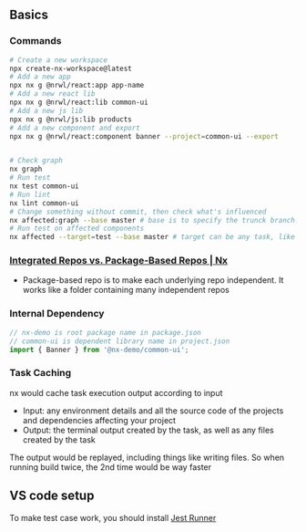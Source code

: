 ## Basics

### Commands

```bash
# Create a new workspace
npx create-nx-workspace@latest
# Add a new app
npx nx g @nrwl/react:app app-name
# Add a new react lib
npx nx g @nrwl/react:lib common-ui
# Add a new js lib
npx nx g @nrwl/js:lib products
# Add a new component and export
npx nx g @nrwl/react:component banner --project=common-ui --export


# Check graph
nx graph
# Run test
nx test common-ui
# Run lint
nx lint common-ui
# Change something without commit, then check what's influenced
nx affected:graph --base master # base is to specify the trunck branch. Default value is main
# Run test on affected components
nx affected --target=test --base master # target can be any task, like build
```

### [Integrated Repos vs. Package-Based Repos | Nx](https://nx.dev/concepts/integrated-vs-package-based)

- Package-based repo is to make each underlying repo independent. It works like a folder containing many independent repos

### Internal Dependency

```typescript
// nx-demo is root package name in package.json
// common-ui is dependent library name in project.json
import { Banner } from '@nx-demo/common-ui';
```



### Task Caching

nx would cache task execution output according to input

- Input: any environment details and all the source code of the projects and dependencies affecting your project
- Output: the terminal output created by the task, as well as any files created by the task

The output would be replayed, including things like writing files. So when running build twice, the 2nd time would be way faster

## VS code setup

To make test case work, you should install [Jest Runner](https://marketplace.visualstudio.com/items?itemName=firsttris.vscode-jest-runner)

